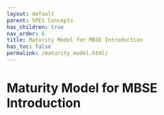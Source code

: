 ```yaml
---
layout: default
parent: SPES Concepts
has_children: true
nav_order: 6
title: Maturity Model for MBSE Introduction
has_toc: false
permalink: /maturity_model.html/
---
```

# Maturity Model for MBSE Introduction
